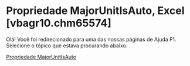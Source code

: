 
# Propriedade MajorUnitIsAuto, Excel [vbagr10.chm65574]

Olá! Você foi redirecionado para uma das nossas páginas de Ajuda F1. Selecione o tópico que estava procurando abaixo.

[Propriedade MajorUnitIsAuto](http://msdn.microsoft.com/library/6eda8012-2ef3-d23b-bace-e2695a5e80f5%28Office.15%29.aspx)
